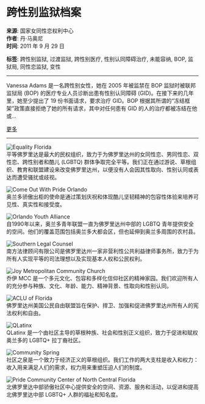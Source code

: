 # 跨性别监狱档案

**来源**: 国家女同性恋权利中心  
**作者**: 丹·马奥尼  
**时间**: 2011 年 9 月 29 日  

**标签**: 跨性别监狱, 过渡监狱, 跨性别医疗, 性别认同障碍治疗, 未能容纳, BOP, 监狱局, 同性恋监狱, 变性  

---

Vanessa Adams 是一名跨性别女性，她在 2005 年被监禁在 BOP 监狱时被联邦监狱局 (BOP) 的医疗专业人员诊断出患有性别认同障碍 (GID)。在接下来的几年里，她至少提出了 19 份书面请求，要求治疗 GID。BOP 根据其所谓的“冻结框架”政策直接拒绝了她的所有请求，其中对任何患有 GID 的人的治疗都被冻结在他或...

[更多](https://zh-cn.nclrights.org/our-work/cases/adams-v-federal-bureau-of-prisons/)

---

![Equality Florida](https://www.nclrights.org/wp-content/uploads/2024/07/eq-fl-logo-300x225.png)  
平等佛罗里达是最大的民权组织，致力于为佛罗里达州的女同性恋、男同性恋、双性恋、跨性别者和酷儿 (LGBTQ) 群体争取完全平等。我们正在通过游说、草根组织、教育和联盟建设来改变佛罗里达州，以便没有人会因其性取向、性别认同或表达而遭受骚扰或歧视。

![Come Out With Pride Orlando](https://www.nclrights.org/wp-content/uploads/2024/07/pride-orlandi-logo-300x225.png)  
奥兰多骄傲出柜的使命是通过策划庆祝和体现酷儿坚韧精神的包容性体验来培养可见性、真实性和接受度。

![Orlando Youth Alliance](https://www.nclrights.org/wp-content/uploads/2024/07/oya-logo-300x225.png)  
自1990年以来，奥兰多青年联盟一直为佛罗里达州中部的 LGBTQ 青年提供安全的空间。他们的覆盖范围包括奥兰多大都会区，但也延伸到奥兰多周围的农村县。

![Southern Legal Counsel](https://www.nclrights.org/wp-content/uploads/2024/07/slc-logo-300x225.png)  
南方法律顾问有限公司是佛罗里达州一家非营利性公共利益律师事务所，致力于为所有人实现平等的司法理想以及实现基本人权和公民权利。

![Joy Metropolitan Community Church](https://www.nclrights.org/wp-content/uploads/2024/07/joy-mcc-logo-300x225.png)  
乔伊 MCC 是一个多元文化、包容和多样化信仰社区的精神家园。我们欢迎所有人的充分参与种族、文化、年龄、能力、精神背景、性取向和性别认同。

![ACLU of Florida](https://www.nclrights.org/wp-content/uploads/2024/07/aclu-logo-300x225.png)  
佛罗里达州美国公民自由联盟旨在保护、捍卫、加强和促进佛罗里达州所有人的宪法权利和自由。

![QLatinx](https://www.nclrights.org/wp-content/uploads/2024/07/latin-x-logo-300x225.png)  
QLatinx 是一个由社区主导的草根种族、社会和性别正义组织，致力于促进和赋权奥兰多的 LGBTQ+ 拉丁裔社区。

![Community Spring](https://www.nclrights.org/wp-content/uploads/2024/07/comm-spring-logo-300x225.png)  
社区之泉是一个致力于经济正义的草根组织。我们工作的两大支柱是收入和权力：收入用来满足人们的需求，权力用来重塑压迫人们的制度。

![Pride Community Center of North Central Florida](https://www.nclrights.org/wp-content/uploads/2024/08/logo-pccncf-300x225.png)  
北佛罗里达中部骄傲社区中心提供安全的空间、资源、服务和活动，以促进和提高北佛罗里达中部 LGBTQ+ 人群的福祉和知名度。